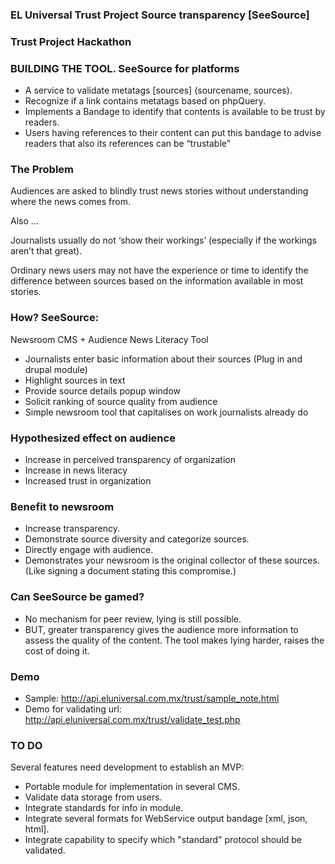 ### EL Universal Trust Project Source transparency [SeeSource]
### Trust Project Hackathon

### BUILDING THE TOOL. SeeSource for platforms

* A service to validate metatags [sources] (sourcename, sources).
* Recognize if a link contains metatags based on phpQuery.
* Implements a Bandage to identify that contents is available to be trust by readers.
* Users having references to their content can put this bandage to advise readers that also its references can be “trustable”

### The Problem

Audiences are asked to blindly trust news stories without understanding where the news comes from.

Also ...

Journalists usually do not ‘show their workings’ (especially if the workings aren’t that great).

Ordinary news users may not have the experience or time to identify the difference between sources based on the information available in most stories.

### How? SeeSource:
Newsroom CMS + Audience News Literacy Tool

* Journalists enter basic information about their sources (Plug in and drupal module)
* Highlight sources in text
* Provide source details popup window
* Solicit ranking of source quality from audience
* Simple newsroom tool that capitalises on work journalists already do


### Hypothesized effect on audience

* Increase in perceived transparency of organization
* Increase in news literacy
* Increased trust in organization


### Benefit to newsroom

* Increase transparency.
* Demonstrate source diversity and categorize sources.
* Directly engage with audience.
* Demonstrates your newsroom is the original collector of these sources. (Like signing a document stating this compromise.)

### Can SeeSource be gamed?

* No mechanism for peer review, lying is still possible.
* BUT, greater transparency gives the audience more information to assess the quality of the content. The tool makes lying harder,  raises the cost of doing it.

### Demo

* Sample: http://api.eluniversal.com.mx/trust/sample_note.html
* Demo for validating url: http://api.eluniversal.com.mx/trust/validate_test.php

### TO DO

Several features need development to establish an MVP:

* Portable module for implementation in several CMS.
* Validate data storage from users.
* Integrate standards for info in module.
* Integrate several formats for WebService output bandage [xml, json, html].
* Integrate capability to specify which "standard" protocol should be validated.